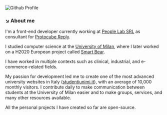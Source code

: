 ![Github Profile](https://github.com/Giuseppetm/Giuseppetm/assets/52317197/618b310b-49ed-4c38-b6a6-ce4b3f7d4158)

### ↘️ About me
I'm a front-end developer currently working at [People Lab SRL](https://www.peoplelab.it/) as consultant for [Protocube Reply](https://protocube.it/).

I studied computer science at the [University of Milan](https://www.unimi.it/it), where I later worked on a H2020 European project called [Smart Bear](https://cordis.europa.eu/project/id/857172/it). 

I have worked in multiple contexts such as clinical, industrial, and e-commerce-related fields.

My passion for development led me to create one of the most advanced university websites in Italy ([studentiunimi.it](https://studentiunimi.it/)), with an average of 10,000 monthly visitors. I contribute daily to make communication between students at the University of Milan easier and to make groups, services, and many other resources available. 

All the personal projects I have created so far are open-source.
